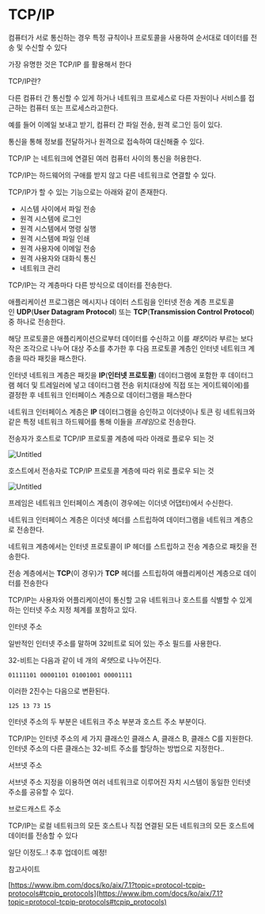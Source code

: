 # TCP/IP

컴퓨터가 서로 통신하는 경우 특정 규칙이나 프로토콜을 사용하여 순서대로 데이터를 전송 및 수신할 수 있다

가장 유명한 것은 TCP/IP 를 활용해서 한다

TCP/IP란?

다른 컴퓨터 간 통신할 수 있게 하거나 네트워크 프로세스로 다른 자원이나 서비스를 접근하는 컴퓨터 또는 프로세스라고한다.

예를 들어 이메일 보내고 받기, 컴퓨터 간 파일 전송, 원격 로그인 등이 있다.

통신을 통해 정보를 전달하거나 원격으로 접속하여 대신해줄 수 있다.

TCP/IP 는 네트워크에 연결된 여러 컴퓨터 사이의 통신을 허용한다.

TCP/IP는 하드웨어의 구애를 받지 않고 다른 네트워크로 연결할 수 있다.

TCP/IP가 할 수 있는 기능으로는 아래와 같이 존재한다.

- 시스템 사이에서 파일 전송
- 원격 시스템에 로그인
- 원격 시스템에서 명령 실행
- 원격 시스템에 파일 인쇄
- 원격 사용자에 이메일 전송
- 원격 사용자와 대화식 통신
- 네트워크 관리

TCP/IP는 각 계층마다 다른 방식으로 데이터를 전송한다.

애플리케이션 프로그램은 메시지나 데이터 스트림을 인터넷 전송 계층 프로토콜인 **UDP**(**User Datagram Protocol**) 또는 **TCP**(**Transmission Control Protocol**) 중 하나로 전송한다.

해당 프로토콜은 애플리케이션으로부터 데이터를 수신하고 이를 *패킷*이라 부르는 보다 작은 조각으로 나누어 대상 주소를 추가한 후 다음 프로토콜 계층인 인터넷 네트워크 계층을 따라 패킷을 패스한다.

인터넷 네트워크 계층은 패킷을 **IP**(**인터넷 프로토콜**) 데이터그램에 포함한 후 데이터그램 헤더 및 트레일러에 넣고 데이터그램 전송 위치(대상에 직접 또는 게이트웨이에)를 결정한 후 네트워크 인터페이스 계층으로 데이터그램을 패스한다

네트워크 인터페이스 계층은 **IP** 데이터그램을 승인하고 이더넷이나 토큰 링 네트워크와 같은 특정 네트워크 하드웨어를 통해 이들을 *프레임*으로 전송한다.

전송자가 호스트로 TCP/IP 프로토콜 계층에 따라 아래로 플로우 되는 것

![Untitled](https://s3-us-west-2.amazonaws.com/secure.notion-static.com/1282bd46-080f-469f-bb90-5b9c70719af5/Untitled.png)

호스트에서 전송자로 TCP/IP 프로토콜 계층에 따라 위로 플로우 되는 것

![Untitled](https://s3-us-west-2.amazonaws.com/secure.notion-static.com/584c44cf-cdb1-4326-9ab1-e612d556f636/Untitled.png)

프레임은 네트워크 인터페이스 계층(이 경우에는 이더넷 어댑터)에서 수신한다. 

네트워크 인터페이스 계층은 이더넷 헤더를 스트립하여 데이터그램을 네트워크 계층으로 전송한다.

네트워크 계층에서는 인터넷 프로토콜이 IP 헤더를 스트립하고 전송 계층으로 패킷을 전송한다.

 전송 계층에서는 **TCP**(이 경우)가 **TCP** 헤더를 스트립하여 애플리케이션 계층으로 데이터를 전송한다

TCP/IP는  사용자와 어플리케이션이 통신할 고유 네트워크나 호스트를 식별할 수 있게 하는 인터넷 주소 지정 체계를 포함하고 있다.

인터넷 주소

일반적인 인터넷 주소를 말하며 32비트로 되어 있는 주소 필드를 사용한다.

32-비트는 다음과 같이 네 개의 *옥텟*으로 나누어진다.

`01111101 00001101 01001001 00001111`

이러한 2진수는 다음으로 변환된다.

`125 13 73 15`

인터넷 주소의 두 부분은 네트워크 주소 부분과 호스트 주소 부분이다.

TCP/IP는 인터넷 주소의 세 가지 클래스인 클래스 A, 클래스 B, 클래스 C를 지원한다. 인터넷 주소의 다른 클래스는 32-비트 주소를 할당하는 방법으로 지정한다..

서브넷 주소

서브넷 주소 지정을 이용하면 여러 네트워크로 이루어진 자치 시스템이 동일한 인터넷 주소를 공유할 수 있다.

브로드캐스트 주소

TCP/IP는 로컬 네트워크의 모든 호스트나 직접 연결된 모든 네트워크의 모든 호스트에 데이터를 전송할 수 있다

일단 이정도..! 추후 업데이트 예정!

참고사이트

[https://www.ibm.com/docs/ko/aix/7.1?topic=protocol-tcpip-protocols#tcpip_protocols](https://www.ibm.com/docs/ko/aix/7.1?topic=protocol-tcpip-protocols#tcpip_protocols)